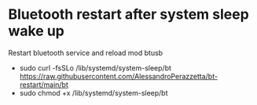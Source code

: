 # Bluetooth restart after system sleep wake up
Restart bluetooth service and reload mod btusb

- sudo curl -fsSLo /lib/systemd/system-sleep/bt https://raw.githubusercontent.com/AlessandroPerazzetta/bt-restart/main/bt
- sudo chmod +x /lib/systemd/system-sleep/bt
